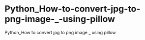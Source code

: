 # Python_How-to-convert-jpg-to-png-image-_-using-pillow
Python_How to convert jpg to png image _ using pillow
